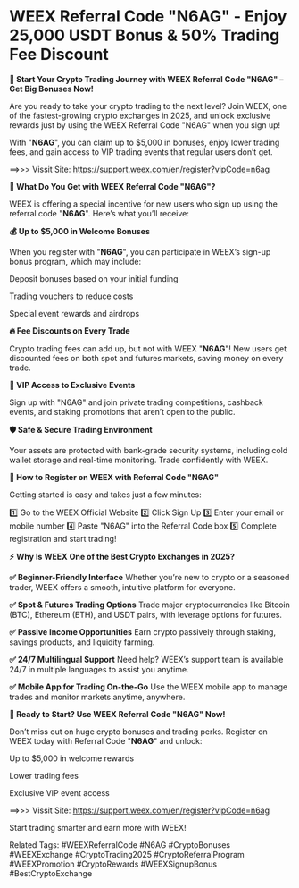 # WEEX Referral Code "N6AG" - Enjoy 25,000 USDT Bonus & 50% Trading Fee Discount

**🚀 Start Your Crypto Trading Journey with WEEX Referral Code "N6AG" – Get Big Bonuses Now!**

Are you ready to take your crypto trading to the next level?
Join WEEX, one of the fastest-growing crypto exchanges in 2025, and unlock exclusive rewards just by using the WEEX Referral Code "N6AG" when you sign up!

With "**N6AG**", you can claim up to $5,000 in bonuses, enjoy lower trading fees, and gain access to VIP trading events that regular users don’t get.

==>>> Vissit Site: https://support.weex.com/en/register?vipCode=n6ag

**🎁 What Do You Get with WEEX Referral Code "N6AG"?**

WEEX is offering a special incentive for new users who sign up using the referral code "**N6AG**". Here’s what you’ll receive:

**💰 Up to $5,000 in Welcome Bonuses**

When you register with "**N6AG**", you can participate in WEEX’s sign-up bonus program, which may include:

Deposit bonuses based on your initial funding

Trading vouchers to reduce costs

Special event rewards and airdrops

**🔥 Fee Discounts on Every Trade**

Crypto trading fees can add up, but not with WEEX "**N6AG**"!
New users get discounted fees on both spot and futures markets, saving money on every trade.

**🎯 VIP Access to Exclusive Events**

Sign up with "N6AG" and join private trading competitions, cashback events, and staking promotions that aren’t open to the public.

**🛡️ Safe & Secure Trading Environment**

Your assets are protected with bank-grade security systems, including cold wallet storage and real-time monitoring. Trade confidently with WEEX.

**📝 How to Register on WEEX with Referral Code "N6AG"**

Getting started is easy and takes just a few minutes:

1️⃣ Go to the WEEX Official Website
2️⃣ Click Sign Up
3️⃣ Enter your email or mobile number
4️⃣ Paste "N6AG" into the Referral Code box
5️⃣ Complete registration and start trading!

**⚡ Why Is WEEX One of the Best Crypto Exchanges in 2025?**

**✅ Beginner-Friendly Interface**
Whether you’re new to crypto or a seasoned trader, WEEX offers a smooth, intuitive platform for everyone.

**✅ Spot & Futures Trading Options**
Trade major cryptocurrencies like Bitcoin (BTC), Ethereum (ETH), and USDT pairs, with leverage options for futures.

**✅ Passive Income Opportunities**
Earn crypto passively through staking, savings products, and liquidity farming.

**✅ 24/7 Multilingual Support**
Need help? WEEX’s support team is available 24/7 in multiple languages to assist you anytime.

**✅ Mobile App for Trading On-the-Go**
Use the WEEX mobile app to manage trades and monitor markets anytime, anywhere.

**🚀 Ready to Start? Use WEEX Referral Code "N6AG" Now!**

Don’t miss out on huge crypto bonuses and trading perks.
Register on WEEX today with Referral Code "**N6AG**" and unlock:

Up to $5,000 in welcome rewards

Lower trading fees

Exclusive VIP event access

==>>> Vissit Site: https://support.weex.com/en/register?vipCode=n6ag


Start trading smarter and earn more with WEEX!

Related Tags:
#WEEXReferralCode #N6AG #CryptoBonuses #WEEXExchange #CryptoTrading2025 #CryptoReferralProgram #WEEXPromotion #CryptoRewards #WEEXSignupBonus #BestCryptoExchange


